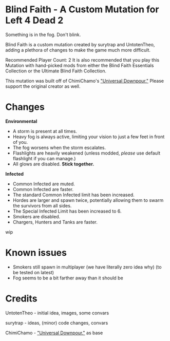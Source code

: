 # Blind Faith - A Custom Mutation for Left 4 Dead 2
Something is in the fog. Don't blink.

Blind Faith is a custom mutation created by surytrap and UntotenTheo, adding a plethora of changes to make the game much more difficult.

Recommended Player Count: 2
It is also recommended that you play this Mutation with hand-picked mods from either the Blind Faith Essentials Collection or the Ultimate Blind Faith Collection.

This mutation was built off of ChimiChamo's ["Universal Downpour."](https://steamcommunity.com/sharedfiles/filedetails/?id=3038247005) Please support the original creator as well.

# Changes
**Environmental**
- A storm is present at all times.
- Heavy fog is always active, limiting your vision to just a few feet in front of you.
 - The fog worsens when the storm escalates.
- Flashlights are heavily weakened (unless modded, _please_ use default flashlight if you can manage.)
- All glows are disabled. **Stick together.**

**Infected**
- Common Infected are muted.
- Common Infected are faster.
- The standard Common Infected limit has been increased.
- Hordes are larger and spawn twice, potentially allowing them to swarm the survivors from all sides.
- The Special Infected Limit has been increased to 6.
- Smokers are disabled.
- Chargers, Hunters and Tanks are faster.

wip

# Known issues
- Smokers still spawn in multiplayer (we have literally zero idea why) (to be tested on latest)
- Fog seems to be a bit farther away than it should be

# Credits
UntotenTheo - initial idea, images, some convars

surytrap - ideas, (minor) code changes, convars

ChimiChamo - ["Universal Downpour."](https://steamcommunity.com/sharedfiles/filedetails/?id=3038247005) as base
